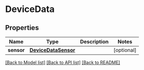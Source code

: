 # DeviceData

## Properties
Name | Type | Description | Notes
------------ | ------------- | ------------- | -------------
**sensor** | [**DeviceDataSensor**](DeviceDataSensor.md) |  | [optional] 

[[Back to Model list]](../README.md#documentation-for-models) [[Back to API list]](../README.md#documentation-for-api-endpoints) [[Back to README]](../README.md)


